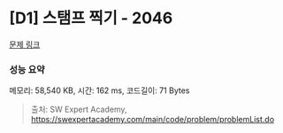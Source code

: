 # [D1] 스탬프 찍기 - 2046 

[문제 링크](https://swexpertacademy.com/main/code/problem/problemDetail.do?contestProbId=AV5QKdT6AyYDFAUq) 

### 성능 요약

메모리: 58,540 KB, 시간: 162 ms, 코드길이: 71 Bytes



> 출처: SW Expert Academy, https://swexpertacademy.com/main/code/problem/problemList.do
